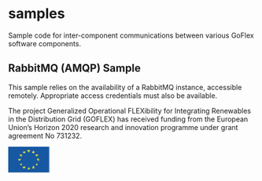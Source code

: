 # samples
Sample code for inter-component communications between various GoFlex software components.


## RabbitMQ (AMQP) Sample
This sample relies on the availability of a RabbitMQ instance, accessible remotely. Appropriate access credentials must also be available.


The project Generalized Operational FLEXibility for Integrating Renewables in the Distribution Grid (GOFLEX) has received funding from the European Union’s Horizon 2020 research and innovation programme under grant agreement No 731232.

![HorizonH2020](/images/EU.png)
